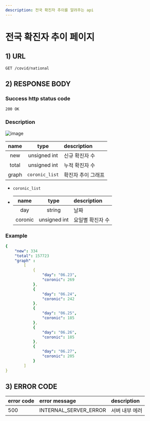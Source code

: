 ```yaml
---
description: 전국 확진자 추이를 알려주는 api
---
```


# 전국 확진자 추이 페이지

## 1\) URL

```text
GET /covid/national
```

## 2\) RESPONSE BODY

### Success http status code

`200 OK`

### Description

![image](https://user-images.githubusercontent.com/68107000/124695113-90201780-df1d-11eb-8ff7-d92cd3f3f10d.png)

| name | type | description |
| :---: | :---: | :--- |
| new | unsigned int | 신규 확진자 수 |
| total | unsigned int | 누적 확진자 수 |
| graph | `coronic_list` | 확진자 추이 그래프 |

* `coronic_list`
* | name | type | description |
  | :---: | :---: | :--- |
  | day | string | 날짜 |
  | coronic | unsigned int | 요일별 확진자 수 |

### Example

```yaml
{
    "new": 334
    "total": 157723
    "graph" :
        [
            {
                "day": "06.23",
                "coronic": 269
            },
            {
                "day": "06.24",
                "coronic": 242
            },
            {
                "day": "06.25",
                "coronic": 185
            },
            {
                "day": "06.26",
                "coronic": 185
            },
            {
                "day": "06.27",
                "coronic": 205
            }
        ]
}
```

## 3\) ERROR CODE

| error code | error message | description |
| :--- | :--- | :--- |
| 500 | INTERNAL\_SERVER\_ERROR | 서버 내부 에러 |

